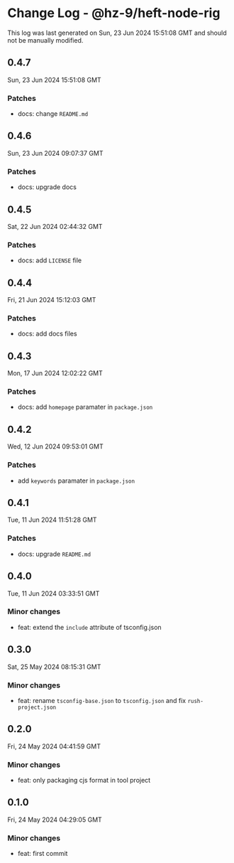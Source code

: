 # Change Log - @hz-9/heft-node-rig

This log was last generated on Sun, 23 Jun 2024 15:51:08 GMT and should not be manually modified.

## 0.4.7
Sun, 23 Jun 2024 15:51:08 GMT

### Patches

- docs: change `README.md`

## 0.4.6
Sun, 23 Jun 2024 09:07:37 GMT

### Patches

- docs: upgrade docs

## 0.4.5
Sat, 22 Jun 2024 02:44:32 GMT

### Patches

- docs: add `LICENSE` file

## 0.4.4
Fri, 21 Jun 2024 15:12:03 GMT

### Patches

- docs: add docs files

## 0.4.3
Mon, 17 Jun 2024 12:02:22 GMT

### Patches

- docs: add `homepage` paramater in `package.json`

## 0.4.2
Wed, 12 Jun 2024 09:53:01 GMT

### Patches

- add `keywords` paramater in `package.json`

## 0.4.1
Tue, 11 Jun 2024 11:51:28 GMT

### Patches

- docs: upgrade `README.md`

## 0.4.0
Tue, 11 Jun 2024 03:33:51 GMT

### Minor changes

- feat: extend the `include` attribute of tsconfig.json

## 0.3.0
Sat, 25 May 2024 08:15:31 GMT

### Minor changes

- feat: rename `tsconfig-base.json` to `tsconfig.json` and fix `rush-project.json`

## 0.2.0
Fri, 24 May 2024 04:41:59 GMT

### Minor changes

- feat: only packaging cjs format in tool project

## 0.1.0
Fri, 24 May 2024 04:29:05 GMT

### Minor changes

- feat: first commit

